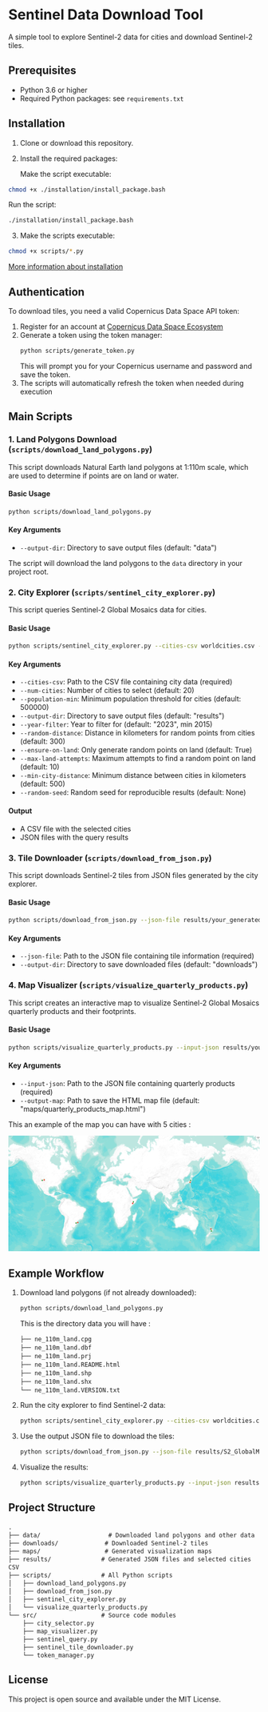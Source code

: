 # Sentinel Data Download Tool

A simple tool to explore Sentinel-2 data for cities and download Sentinel-2 tiles.

## Prerequisites

- Python 3.6 or higher
- Required Python packages: see `requirements.txt`

## Installation

1. Clone or download this repository.

2. Install the required packages:

   Make the script executable:

  ```bash
  chmod +x ./installation/install_package.bash
  ```
  Run the script:

  ```bash
  ./installation/install_package.bash
  ```
3. Make the scripts executable:
```bash
chmod +x scripts/*.py
```

[More information about installation](./installation/install.md)
## Authentication

To download tiles, you need a valid Copernicus Data Space API token:

1. Register for an account at [Copernicus Data Space Ecosystem](https://dataspace.copernicus.eu/)
2. Generate a token using the token manager:
   ```bash
   python scripts/generate_token.py
   ```
   This will prompt you for your Copernicus username and password and save the token.
3. The scripts will automatically refresh the token when needed during execution

## Main Scripts

### 1. Land Polygons Download (`scripts/download_land_polygons.py`)

This script downloads Natural Earth land polygons at 1:110m scale, which are used to determine if points are on land or water.

#### Basic Usage

```bash
python scripts/download_land_polygons.py
```

#### Key Arguments

- `--output-dir`: Directory to save output files (default: "data")

The script will download the land polygons to the `data` directory in your project root.

### 2. City Explorer (`scripts/sentinel_city_explorer.py`)

This script queries Sentinel-2 Global Mosaics data for cities.

#### Basic Usage

```bash
python scripts/sentinel_city_explorer.py --cities-csv worldcities.csv --num-cities 5
```

#### Key Arguments

- `--cities-csv`: Path to the CSV file containing city data (required)
- `--num-cities`: Number of cities to select (default: 20)
- `--population-min`: Minimum population threshold for cities (default: 500000)
- `--output-dir`: Directory to save output files (default: "results")
- `--year-filter`: Year to filter for (default: "2023", min 2015)
- `--random-distance`: Distance in kilometers for random points from cities (default: 300)
- `--ensure-on-land`: Only generate random points on land (default: True)
- `--max-land-attempts`: Maximum attempts to find a random point on land (default: 10)
- `--min-city-distance`: Minimum distance between cities in kilometers (default: 500)
- `--random-seed`: Random seed for reproducible results (default: None)

#### Output

- A CSV file with the selected cities
- JSON files with the query results

### 3. Tile Downloader (`scripts/download_from_json.py`)

This script downloads Sentinel-2 tiles from JSON files generated by the city explorer.

#### Basic Usage

```bash
python scripts/download_from_json.py --json-file results/your_generated_file.json --output-dir downloads
```

#### Key Arguments

- `--json-file`: Path to the JSON file containing tile information (required)
- `--output-dir`: Directory to save downloaded files (default: "downloads")

### 4. Map Visualizer (`scripts/visualize_quarterly_products.py`)

This script creates an interactive map to visualize Sentinel-2 Global Mosaics quarterly products and their footprints.

#### Basic Usage

```bash
python scripts/visualize_quarterly_products.py --input-json results/your_generated_file.json --output-map maps/quarterly_products_map.html
```

#### Key Arguments

- `--input-json`: Path to the JSON file containing quarterly products (required)
- `--output-map`: Path to save the HTML map file (default: "maps/quarterly_products_map.html")

This an example of the map you can have with 5 cities : 

![example](./ressources/example_map.png)
## Example Workflow

1. Download land polygons (if not already downloaded):
   ```bash
   python scripts/download_land_polygons.py
   ```

   This is the directory data you will have :

   ```bash
   ├── ne_110m_land.cpg
   ├── ne_110m_land.dbf
   ├── ne_110m_land.prj
   ├── ne_110m_land.README.html
   ├── ne_110m_land.shp
   ├── ne_110m_land.shx
   └── ne_110m_land.VERSION.txt
   ```

2. Run the city explorer to find Sentinel-2 data:
   ```bash
   python scripts/sentinel_city_explorer.py --cities-csv worldcities.csv --num-cities 3
   ```

3. Use the output JSON file to download the tiles:
   ```bash
   python scripts/download_from_json.py --json-file results/S2_GlobalMosaics_2023_unified_[timestamp].json --output-dir downloads
   ```

4. Visualize the results:
   ```bash
   python scripts/visualize_quarterly_products.py --input-json results/S2_GlobalMosaics_2023_unified_[timestamp].json
   ```

## Project Structure

```
.
├── data/                   # Downloaded land polygons and other data
├── downloads/             # Downloaded Sentinel-2 tiles
├── maps/                  # Generated visualization maps
├── results/              # Generated JSON files and selected cities CSV
├── scripts/              # All Python scripts
│   ├── download_land_polygons.py
│   ├── download_from_json.py
│   ├── sentinel_city_explorer.py
│   └── visualize_quarterly_products.py
└── src/                  # Source code modules
    ├── city_selector.py
    ├── map_visualizer.py
    ├── sentinel_query.py
    ├── sentinel_tile_downloader.py
    └── token_manager.py
```

## License

This project is open source and available under the MIT License. 